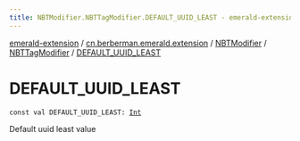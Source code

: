 ```yaml
---
title: NBTModifier.NBTTagModifier.DEFAULT_UUID_LEAST - emerald-extension
---
```


[emerald-extension](../../../index.html) / [cn.berberman.emerald.extension](../../index.html) / [NBTModifier](../index.html) / [NBTTagModifier](index.html) / [DEFAULT_UUID_LEAST](.)

# DEFAULT_UUID_LEAST

`const val DEFAULT_UUID_LEAST: `[`Int`](https://kotlinlang.org/api/latest/jvm/stdlib/kotlin/-int/index.html)

Default uuid least value

